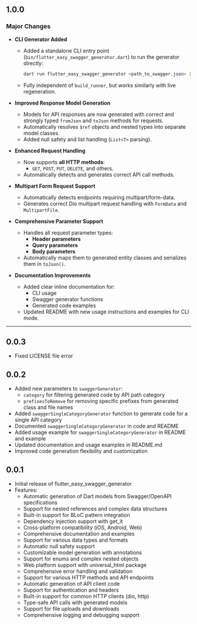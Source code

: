 ## 1.0.0
### Major Changes
* **CLI Generator Added**
  * Added a standalone CLI entry point (`bin/flutter_easy_swagger_generator.dart`) to run the generator directly:
    ```bash
    dart run flutter_easy_swagger_generator <path_to_swagger.json> [--watch]
    ```
  * Fully independent of `build_runner`, but works similarly with live regeneration.

* **Improved Response Model Generation**
  * Models for API responses are now generated with correct and strongly typed `fromJson` and `toJson` methods for requests.
  * Automatically resolves `$ref` objects and nested types into separate model classes.
  * Added null safety and list handling (`List<T>` parsing).

* **Enhanced Request Handling**
  * Now supports **all HTTP methods**:
    - `GET`, `POST`, `PUT`, `DELETE`, and others.
  * Automatically detects and generates correct API call methods.

* **Multipart Form Request Support**
  * Automatically detects endpoints requiring multipart/form-data.
  * Generates correct Dio multipart request handling with `FormData` and `MultipartFile`.

* **Comprehensive Parameter Support**
  * Handles all request parameter types:
    - **Header parameters**
    - **Query parameters**
    - **Body parameters**
  * Automatically maps them to generated entity classes and serializes them in `toJson()`.

* **Documentation Improvements**
  * Added clear inline documentation for:
    - CLI usage
    - Swagger generator functions
    - Generated code examples
  * Updated README with new usage instructions and examples for CLI mode.

---

## 0.0.3
* Fixed LICENSE file error

## 0.0.2
* Added new parameters to `swaggerGenerator`:
  * `category` for filtering generated code by API path category
  * `prefixesToRemove` for removing specific prefixes from generated class and file names
* Added `swaggerSingleCategoryGenerator` function to generate code for a single API category
* Documented `swaggerSingleCategoryGenerator` in code and README
* Added usage example for `swaggerSingleCategoryGenerator` in README and example
* Updated documentation and usage examples in README.md
* Improved code generation flexibility and customization

## 0.0.1
* Initial release of flutter_easy_swagger_generator
* Features:
  * Automatic generation of Dart models from Swagger/OpenAPI specifications
  * Support for nested references and complex data structures
  * Built-in support for BLoC pattern integration
  * Dependency injection support with get_it
  * Cross-platform compatibility (iOS, Android, Web)
  * Comprehensive documentation and examples
  * Support for various data types and formats
  * Automatic null safety support
  * Customizable model generation with annotations
  * Support for enums and complex nested objects
  * Web platform support with universal_html package
  * Comprehensive error handling and validation
  * Support for various HTTP methods and API endpoints
  * Automatic generation of API client code
  * Support for authentication and headers
  * Built-in support for common HTTP clients (dio, http)
  * Type-safe API calls with generated models
  * Support for file uploads and downloads
  * Comprehensive logging and debugging support
